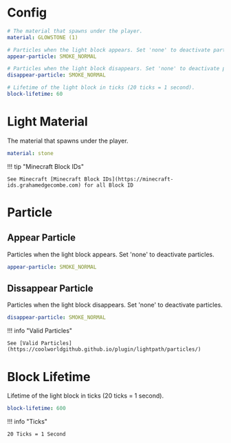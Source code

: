 # Config

``` yaml title="config.yml" linenums="1"
# The material that spawns under the player.
material: GLOWSTONE (1)

# Particles when the light block appears. Set 'none' to deactivate particles.
appear-particle: SMOKE_NORMAL

# Particles when the light block disappears. Set 'none' to deactivate particles.
disappear-particle: SMOKE_NORMAL

# Lifetime of the light block in ticks (20 ticks = 1 second).
block-lifetime: 60
```

# Light Material

The material that spawns under the player.

```yml
material: stone
```

!!! tip "Minecraft Block IDs"

    See Minecraft [Minecraft Block IDs](https://minecraft-ids.grahamedgecombe.com) for all Block ID

# Particle

## Appear Particle

Particles when the light block appears. Set 'none' to deactivate particles.

```yml
appear-particle: SMOKE_NORMAL
```

## Dissappear Particle 
Particles when the light block disappears. Set 'none' to deactivate particles.

```yml
disappear-particle: SMOKE_NORMAL
```

!!! info "Valid Particles"

    See [Valid Particles](https://coolworldgithub.github.io/plugin/lightpath/particles/)

# Block Lifetime

Lifetime of the light block in ticks (20 ticks = 1 second).

```yml
block-lifetime: 600
```

!!! info "Ticks"

    20 Ticks = 1 Second
